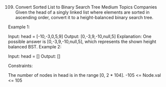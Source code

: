 109. Convert Sorted List to Binary Search Tree
Medium
Topics
Companies
Given the head of a singly linked list where elements are sorted in ascending order, convert it to a 
height-balanced
 binary search tree.

 

Example 1:


Input: head = [-10,-3,0,5,9]
Output: [0,-3,9,-10,null,5]
Explanation: One possible answer is [0,-3,9,-10,null,5], which represents the shown height balanced BST.
Example 2:

Input: head = []
Output: []
 

Constraints:

The number of nodes in head is in the range [0, 2 * 104].
-105 <= Node.val <= 105
